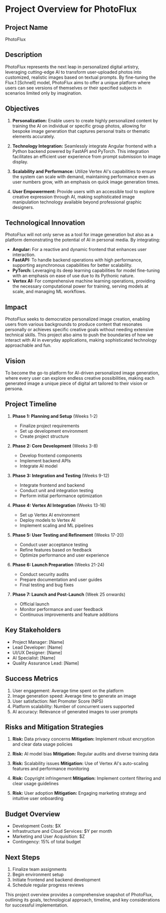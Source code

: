 # Project Overview for PhotoFlux

## Project Name
PhotoFlux

## Description
PhotoFlux represents the next leap in personalized digital artistry, leveraging cutting-edge AI to transform user-uploaded photos into customized, realistic images based on textual prompts. By fine-tuning the Flux.1 [Schnell] model, PhotoFlux aims to offer a unique platform where users can see versions of themselves or their specified subjects in scenarios limited only by imagination.

## Objectives
1. **Personalization:** Enable users to create highly personalized content by training the AI on individual or specific group photos, allowing for bespoke image generation that captures personal traits or thematic elements accurately.

2. **Technology Integration:** Seamlessly integrate Angular frontend with a Python backend powered by FastAPI and PyTorch. This integration facilitates an efficient user experience from prompt submission to image display.

3. **Scalability and Performance:** Utilize Vertex AI's capabilities to ensure the system can scale with demand, maintaining performance even as user numbers grow, with an emphasis on quick image generation times.

4. **User Empowerment:** Provide users with an accessible tool to explore creative expression through AI, making sophisticated image manipulation technology available beyond professional graphic designers.

## Technological Innovation
PhotoFlux will not only serve as a tool for image generation but also as a platform demonstrating the potential of AI in personal media. By integrating:
- **Angular:** For a reactive and dynamic frontend that enhances user interaction.
- **FastAPI:** To handle backend operations with high performance, supporting asynchronous capabilities for better scalability.
- **PyTorch:** Leveraging its deep learning capabilities for model fine-tuning with an emphasis on ease of use due to its Pythonic nature.
- **Vertex AI:** For comprehensive machine learning operations, providing the necessary computational power for training, serving models at scale, and managing ML workflows.

## Impact
PhotoFlux seeks to democratize personalized image creation, enabling users from various backgrounds to produce content that resonates personally or achieves specific creative goals without needing extensive technical skills. This project also aims to push the boundaries of how we interact with AI in everyday applications, making sophisticated technology approachable and fun.

## Vision
To become the go-to platform for AI-driven personalized image generation, where every user can explore endless creative possibilities, making each generated image a unique piece of digital art tailored to their vision or persona.

## Project Timeline
1. **Phase 1: Planning and Setup** (Weeks 1-2)
   - Finalize project requirements
   - Set up development environment
   - Create project structure

2. **Phase 2: Core Development** (Weeks 3-8)
   - Develop frontend components
   - Implement backend APIs
   - Integrate AI model

3. **Phase 3: Integration and Testing** (Weeks 9-12)
   - Integrate frontend and backend
   - Conduct unit and integration testing
   - Perform initial performance optimization

4. **Phase 4: Vertex AI Integration** (Weeks 13-16)
   - Set up Vertex AI environment
   - Deploy models to Vertex AI
   - Implement scaling and ML pipelines

5. **Phase 5: User Testing and Refinement** (Weeks 17-20)
   - Conduct user acceptance testing
   - Refine features based on feedback
   - Optimize performance and user experience

6. **Phase 6: Launch Preparation** (Weeks 21-24)
   - Conduct security audits
   - Prepare documentation and user guides
   - Final testing and bug fixes

7. **Phase 7: Launch and Post-Launch** (Week 25 onwards)
   - Official launch
   - Monitor performance and user feedback
   - Continuous improvements and feature additions

## Key Stakeholders
- Project Manager: [Name]
- Lead Developer: [Name]
- UI/UX Designer: [Name]
- AI Specialist: [Name]
- Quality Assurance Lead: [Name]

## Success Metrics
1. User engagement: Average time spent on the platform
2. Image generation speed: Average time to generate an image
3. User satisfaction: Net Promoter Score (NPS)
4. Platform scalability: Number of concurrent users supported
5. AI accuracy: Relevance of generated images to user prompts

## Risks and Mitigation Strategies
1. **Risk:** Data privacy concerns
   **Mitigation:** Implement robust encryption and clear data usage policies

2. **Risk:** AI model bias
   **Mitigation:** Regular audits and diverse training data

3. **Risk:** Scalability issues
   **Mitigation:** Use of Vertex AI's auto-scaling features and performance monitoring

4. **Risk:** Copyright infringement
   **Mitigation:** Implement content filtering and clear usage guidelines

5. **Risk:** User adoption
   **Mitigation:** Engaging marketing strategy and intuitive user onboarding

## Budget Overview
- Development Costs: $X
- Infrastructure and Cloud Services: $Y per month
- Marketing and User Acquisition: $Z
- Contingency: 15% of total budget

## Next Steps
1. Finalize team assignments
2. Begin environment setup
3. Initiate frontend and backend development
4. Schedule regular progress reviews

This project overview provides a comprehensive snapshot of PhotoFlux, outlining its goals, technological approach, timeline, and key considerations for successful implementation.
